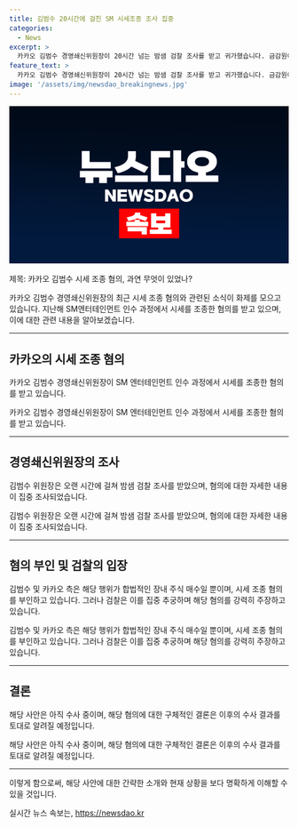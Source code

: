 ```yaml
---
title: 김범수 20시간에 걸친 SM 시세조종 조사 집중
categories:
  - News
excerpt: >
  카카오 김범수 경영쇄신위원장이 20시간 넘는 밤샘 검찰 조사를 받고 귀가했습니다. 금감원이 자본시장법 위반 혐의로 검찰에 송치한지 8개월만에 김 위원장을 소환했습니다. 추정 차량이 검찰청사를 빠져나가며 주목을 끕니다. 김 위원장은 SM엔터 경영권 인수 과정에서 시세를 조종했다는 혐의를 받고 있으며, 검찰은 이를 집중 추궁 중입니다. 혐의를 부인하던 카카오와 김 씨측은 합법적인 장내 주식 매수일 뿐 시세 조종한 사실이 없다고 말했습니다.
feature_text: >
  카카오 김범수 경영쇄신위원장이 20시간 넘는 밤샘 검찰 조사를 받고 귀가했습니다. 금감원이 자본시장법 위반 혐의로 검찰에 송치한지 8개월만에 김 위원장을 소환했습니다. 추정 차량이 검찰청사를 빠져나가며 주목을 끕니다. 김 위원장은 SM엔터 경영권 인수 과정에서 시세를 조종했다는 혐의를 받고 있으며, 검찰은 이를 집중 추궁 중입니다. 혐의를 부인하던 카카오와 김 씨측은 합법적인 장내 주식 매수일 뿐 시세 조종한 사실이 없다고 말했습니다.
image: '/assets/img/newsdao_breakingnews.jpg'
---
```


<p><img src="/assets/img/newsdao_breakingnews.jpg" alt="koreaapp 속보" /></p>

<p>제목: 카카오 김범수 시세 조종 혐의, 과연 무엇이 있었나?</p>

<p>카카오 김범수 경영쇄신위원장의 최근 시세 조종 혐의와 관련된 소식이 화제를 모으고 있습니다. 지난해 SM엔터테인먼트 인수 과정에서 시세를 조종한 혐의를 받고 있으며, 이에 대한 관련 내용을 알아보겠습니다. </p>

<hr />

<h2 data-ke-size="size26">카카오의 시세 조종 혐의</h2>

<p>카카오 김범수 경영쇄신위원장이 SM 엔터테인먼트 인수 과정에서 시세를 조종한 혐의를 받고 있습니다.</p>

<p data-ke-size="size16">카카오 김범수 경영쇄신위원장이 SM 엔터테인먼트 인수 과정에서 시세를 조종한 혐의를 받고 있습니다.</p>

<hr />

<h2 data-ke-size="size26">경영쇄신위원장의 조사</h2>

<p>김범수 위원장은 오랜 시간에 걸쳐 밤샘 검찰 조사를 받았으며, 혐의에 대한 자세한 내용이 집중 조사되었습니다.</p>

<p data-ke-size="size16">김범수 위원장은 오랜 시간에 걸쳐 밤샘 검찰 조사를 받았으며, 혐의에 대한 자세한 내용이 집중 조사되었습니다.</p>

<hr />

<h2 data-ke-size="size26">혐의 부인 및 검찰의 입장</h2>

<p>김범수 및 카카오 측은 해당 행위가 합법적인 장내 주식 매수일 뿐이며, 시세 조종 혐의를 부인하고 있습니다. 그러나 검찰은 이를 집중 추궁하며 해당 혐의를 강력히 주장하고 있습니다.</p>

<p data-ke-size="size16">김범수 및 카카오 측은 해당 행위가 합법적인 장내 주식 매수일 뿐이며, 시세 조종 혐의를 부인하고 있습니다. 그러나 검찰은 이를 집중 추궁하며 해당 혐의를 강력히 주장하고 있습니다.</p>

<hr />

<h2 data-ke-size="size26">결론</h2>

<p>해당 사안은 아직 수사 중이며, 해당 혐의에 대한 구체적인 결론은 이후의 수사 결과를 토대로 알려질 예정입니다.</p>

<p data-ke-size="size16">해당 사안은 아직 수사 중이며, 해당 혐의에 대한 구체적인 결론은 이후의 수사 결과를 토대로 알려질 예정입니다.</p>

<hr />

<p>이렇게 함으로써, 해당 사안에 대한 간략한 소개와 현재 상황을 보다 명확하게 이해할 수 있을 것입니다.</p>
실시간 뉴스 속보는, <a href="https://newsdao.kr" rel="dofollow">https://newsdao.kr</a>


